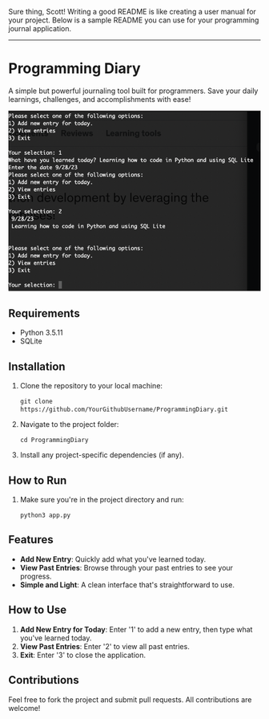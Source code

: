 Sure thing, Scott! Writing a good README is like creating a user manual for your project. Below is a sample README you can use for your programming journal application.

---

# Programming Diary

A simple but powerful journaling tool built for programmers. Save your daily learnings, challenges, and accomplishments with ease!

![Programming Journal Screenshot](https://github.com/scott198989/Programming-Journal/blob/main/Programming-Journal-Python.png)



## Requirements

- Python 3.5.11
- SQLite

## Installation

1. Clone the repository to your local machine:
   ```
   git clone https://github.com/YourGithubUsername/ProgrammingDiary.git
   ```

2. Navigate to the project folder:
   ```
   cd ProgrammingDiary
   ```

3. Install any project-specific dependencies (if any).

## How to Run

1. Make sure you're in the project directory and run:
   ```
   python3 app.py
   ```

## Features

- **Add New Entry**: Quickly add what you've learned today.
- **View Past Entries**: Browse through your past entries to see your progress.
- **Simple and Light**: A clean interface that's straightforward to use.

## How to Use

1. **Add New Entry for Today**: Enter '1' to add a new entry, then type what you've learned today.
2. **View Past Entries**: Enter '2' to view all past entries.
3. **Exit**: Enter '3' to close the application.

## Contributions

Feel free to fork the project and submit pull requests. All contributions are welcome!


